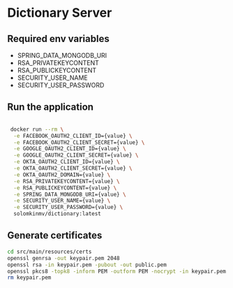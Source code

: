 # Dictionary Server

## Required env variables

* SPRING_DATA_MONGODB_URI
* RSA_PRIVATEKEYCONTENT
* RSA_PUBLICKEYCONTENT
* SECURITY_USER_NAME
* SECURITY_USER_PASSWORD

## Run the application

```bash

 docker run --rm \
  -e FACEBOOK_OAUTH2_CLIENT_ID={value} \
  -e FACEBOOK_OAUTH2_CLIENT_SECRET={value} \
  -e GOOGLE_OAUTH2_CLIENT_ID={value} \
  -e GOOGLE_OAUTH2_CLIENT_SECRET={value} \
  -e OKTA_OAUTH2_CLIENT_ID={value} \
  -e OKTA_OAUTH2_CLIENT_SECRET={value} \
  -e OKTA_OAUTH2_DOMAIN={value} \
  -e RSA_PRIVATEKEYCONTENT={value} \
  -e RSA_PUBLICKEYCONTENT={value} \
  -e SPRING_DATA_MONGODB_URI={value} \
  -e SECURITY_USER_NAME={value} \
  -e SECURITY_USER_PASSWORD={value} \
  solomkinmv/dictionary:latest

````

## Generate certificates

```bash
cd src/main/resources/certs
openssl genrsa -out keypair.pem 2048
openssl rsa -in keypair.pem -pubout -out public.pem
openssl pkcs8 -topk8 -inform PEM -outform PEM -nocrypt -in keypair.pem -out private.pem
rm keypair.pem
``` 
